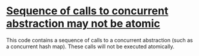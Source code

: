 # [Sequence of calls to concurrent abstraction may not be atomic](https://spotbugs.readthedocs.io/en/latest/bugDescriptions.html#AT_OPERATION_SEQUENCE_ON_CONCURRENT_ABSTRACTION)

This code contains a sequence of calls to a concurrent  abstraction
            (such as a concurrent hash map).
            These calls will not be executed atomically.